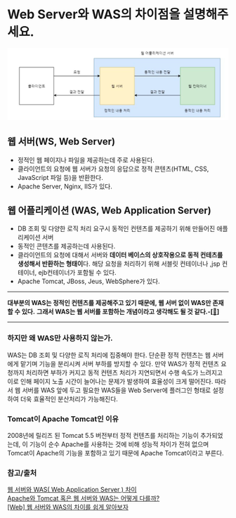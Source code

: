 # Web Server와 WAS의 차이점을 설명해주세요. 

![img.png](img/img.png)

## 웹 서버(WS, Web Server)
- 정적인 웹 페이지나 파일을 제공하는데 주로 사용된다.
- 클라이언트의 요청에 웹 서버가 요청의 응답으로 정적 콘텐츠(HTML, CSS, JavaScript 파일 등)을 반환한다.
- Apache Server, Nginx, IIS가 있다.

## 웹 어플리케이션 (WAS, Web Application Server)

- DB 조회 및 다양한 로직 처리 요구시 동적인 컨텐츠를 제공하기 위해 만들어진 애플리케이션 서버
- 동적인 콘텐츠를 제공하는데 사용된다.
- 클라이언트의 요청에 대해서 서버와 **데이터 베이스의 상호작용으로 동적 컨테츠를 생성해서 반환하는 형태이**다. 해당 요청을 처리하기 위해 서블릿 컨테이너나 ,jsp 컨테이너, ejb컨테이너가 포함될 수 있다.
- Apache Tomcat, JBoss, Jeus, WebSphere가 있다.

----

**대부분의 WAS는 정적인 컨텐츠를 제공해주고 있기 때문에, 웹 서버 없이 WAS만 존재할 수 있다.**
**그래서 WAS는 웹 서버를 포함하는 개념이라고 생각해도 될 것 같다.-[[👻](https://victorydntmd.tistory.com/121)]**

----

### 하지만 왜 WAS만 사용하지 않는가.
WAS는 DB 조회 및 다양한 로직 처리에 집중해야 한다. 
단순환 정적 컨텐츠는 웹 서버에게 맡기며 기능을 분리시켜 서버 부하를 방지할 수 있다. 만약 WAS가 정적 컨텐츠 요청까지 처리하면 부하가 커지고 동적 컨텐츠 처리가 지연되면서 수행 속도가 느려지고 이로 인해 페이지 노출 시간이 늘어나는 문제가 발생하여 효율성이 크게 떨어진다. 따라서 웹 서버를 WAS 앞에 두고 필요한 WAS들을 Web Server에 플러그인 형태로 설정하여 더욱 효율적인 분산처리가 가능해진다.

### Tomcat이 Apache Tomcat인 이유
2008년에 릴리즈 된 Tomcat 5.5 버전부터 정적 컨텐츠를 처리하는 기능이 추가되었는데, 이 기능이 순수 Apache를 사용하는 것에 비해 성능적 차이가 전혀 없으며 Tomcat이 Apache의 기능을 포함하고 있기 때문에 Apache Tomcat이라고 부른다.

### 참고/출처
[웹 서버와 WAS( Web Application Server ) 차이](https://victorydntmd.tistory.com/121)  
[Apache와 Tomcat 혹은 웹 서버와 WAS는 어떻게 다를까?](https://makemethink.tistory.com/169)  
[[Web] 웹 서버와 WAS의 차이를 쉽게 알아보자](https://codechasseur.tistory.com/25)